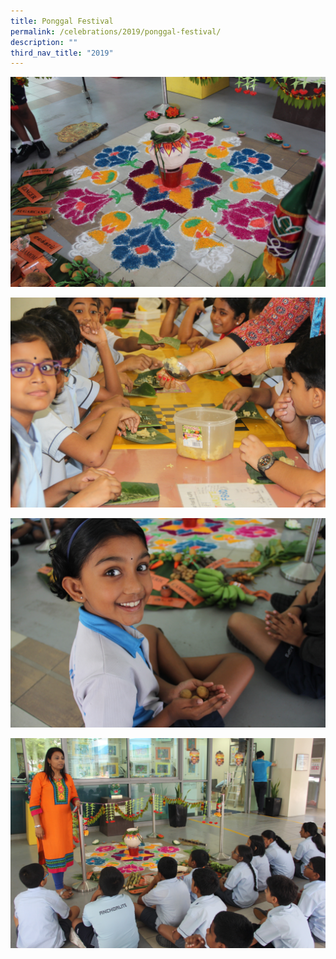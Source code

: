 ```yaml
---
title: Ponggal Festival
permalink: /celebrations/2019/ponggal-festival/
description: ""
third_nav_title: "2019"
---
```

![Ponggal Festival](/images/Celebrations/2019/Ponggal%20Festival/pf1.jpg)

![Ponggal Festival](/images/Celebrations/2019/Ponggal%20Festival/pf2.jpg)

![Ponggal Festival](/images/Celebrations/2019/Ponggal%20Festival/pf3.jpg)

![Ponggal Festival](/images/Celebrations/2019/Ponggal%20Festival/pf4.jpg)